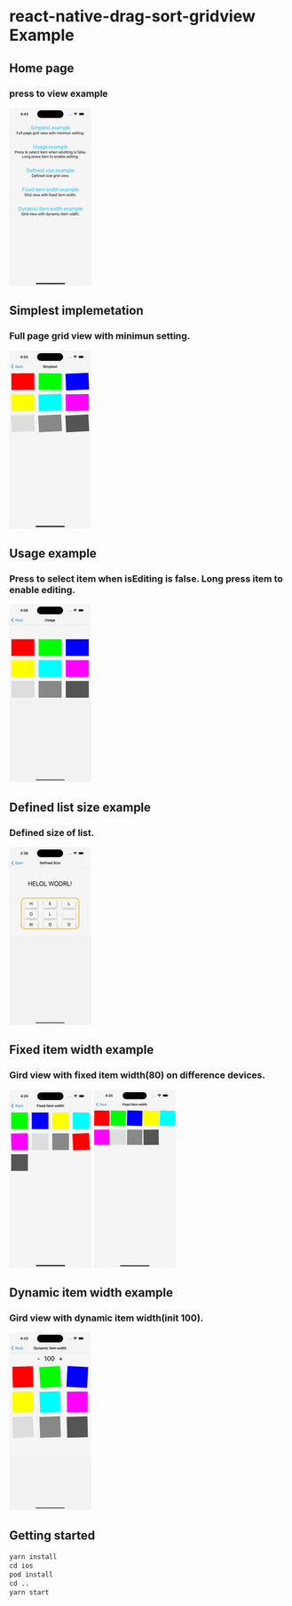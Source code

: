 # react-native-drag-sort-gridview Example

## Home page

### press to view example

![](./__doc__/home.jpg)

## Simplest implemetation

### Full page grid view with minimun setting.

![](./__doc__/simplest.gif)

## Usage example

### Press to select item when isEditing is false. Long press item to enable editing.

![](./__doc__/usage.gif)

## Defined list size example

### Defined size of list.

![](./__doc__/definedSize.gif)

## Fixed item width example

### Gird view with fixed item width(80) on difference devices.

![](./__doc__/fixedItemIPhonePro.jpg)
![](./__doc__/fixedItemIPhoneProMax.jpg)

## Dynamic item width example

### Gird view with dynamic item width(init 100).

![](./__doc__/dynamicItemWidth.gif)

## Getting started

```
yarn install
cd ios
pod install
cd ..
yarn start
```
